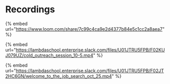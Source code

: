 # Recordings

{% embed url="https://www.loom.com/share/7c99c4ca9e2d4377b84e5c1cc2a8aea7" %}

{% embed url="https://lambdaschool.enterprise.slack.com/files/U01JTRU5FPB/F02KUJ079UZ/cold_outreach_session_10-5.mp4" %}

{% embed url="https://lambdaschool.enterprise.slack.com/files/U01JTRU5FPB/F02JT2HC6GN/welcome_to_the_job_search_oct_25.mp4" %}
